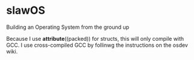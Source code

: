 # slawOS
Building an Operating System from the ground up

Because I use __attribute__((packed)) for structs, this will only compile with GCC.
I use cross-compiled GCC by follinwg the instructions on the osdev wiki.

